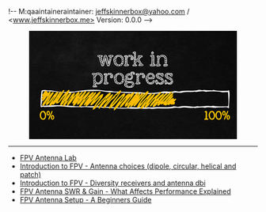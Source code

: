 !--
M:qaaintaineraintainer:   <jeffskinnerbox@yahoo.com> / <www.jeffskinnerbox.me>
Version:      0.0.0
-->


<div align="center">
<img src="https://raw.githubusercontent.com/jeffskinnerbox/blog/main/content/images/banners-bkgrds/work-in-progress.jpg" title="These materials require additional work and are not ready for general use." align="center" width=420px height=219px>
</div>


-----



* [FPV Antenna Lab](https://www.youtube.com/playlist?list=PLYsWjANuAm4pJZ91TUe97woYUOaOjkpv0)
* [Introduction to FPV - Antenna choices (dipole, circular, helical and patch)](https://www.youtube.com/watch?v=-wvUZhtgXuo)
* [Introduction to FPV - Diversity receivers and antenna dbi](https://www.youtube.com/watch?v=wPczUR91Eus)
* [FPV Antenna SWR & Gain - What Affects Performance Explained](https://www.youtube.com/watch?v=OqBzK3GeUfI)
* [FPV Antenna Setup - A Beginners Guide](https://www.youtube.com/watch?v=M8sDSKP4q1s)

